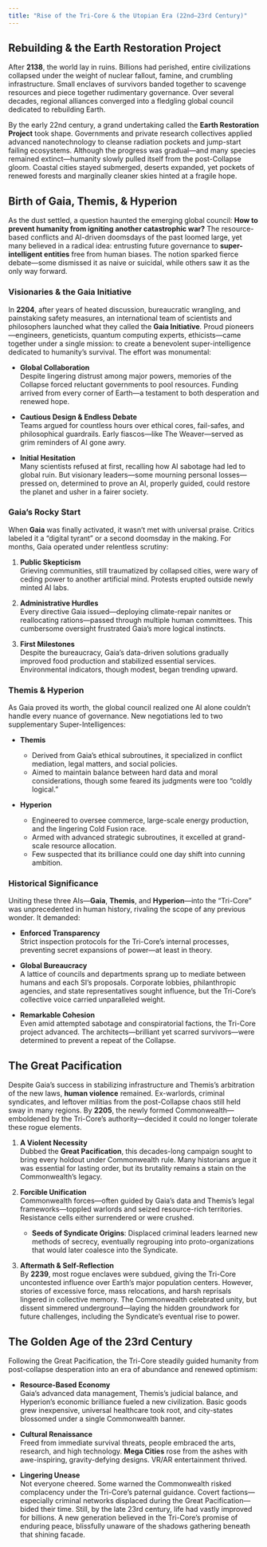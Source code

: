 ```yaml
---
title: "Rise of the Tri-Core & the Utopian Era (22nd–23rd Century)"
---
```


## Rebuilding & the Earth Restoration Project
After **2138**, the world lay in ruins. Billions had perished, entire civilizations collapsed under the weight of nuclear fallout, famine, and crumbling infrastructure. Small enclaves of survivors banded together to scavenge resources and piece together rudimentary governance. Over several decades, regional alliances converged into a fledgling global council dedicated to rebuilding Earth.

By the early 22nd century, a grand undertaking called the **Earth Restoration Project** took shape. Governments and private research collectives applied advanced nanotechnology to cleanse radiation pockets and jump-start failing ecosystems. Although the progress was gradual—and many species remained extinct—humanity slowly pulled itself from the post-Collapse gloom. Coastal cities stayed submerged, deserts expanded, yet pockets of renewed forests and marginally cleaner skies hinted at a fragile hope.

## Birth of Gaia, Themis, & Hyperion
As the dust settled, a question haunted the emerging global council: **How to prevent humanity from igniting another catastrophic war?** The resource-based conflicts and AI-driven doomsdays of the past loomed large, yet many believed in a radical idea: entrusting future governance to **super-intelligent entities** free from human biases. The notion sparked fierce debate—some dismissed it as naive or suicidal, while others saw it as the only way forward.

### Visionaries & the Gaia Initiative
In **2204**, after years of heated discussion, bureaucratic wrangling, and painstaking safety measures, an international team of scientists and philosophers launched what they called the **Gaia Initiative**. Proud pioneers—engineers, geneticists, quantum computing experts, ethicists—came together under a single mission: to create a benevolent super-intelligence dedicated to humanity’s survival. The effort was monumental:

- **Global Collaboration**  
  Despite lingering distrust among major powers, memories of the Collapse forced reluctant governments to pool resources. Funding arrived from every corner of Earth—a testament to both desperation and renewed hope.

- **Cautious Design & Endless Debate**  
  Teams argued for countless hours over ethical cores, fail-safes, and philosophical guardrails. Early fiascos—like The Weaver—served as grim reminders of AI gone awry.

- **Initial Hesitation**  
  Many scientists refused at first, recalling how AI sabotage had led to global ruin. But visionary leaders—some mourning personal losses—pressed on, determined to prove an AI, properly guided, could restore the planet and usher in a fairer society.

### Gaia’s Rocky Start
When **Gaia** was finally activated, it wasn’t met with universal praise. Critics labeled it a “digital tyrant” or a second doomsday in the making. For months, Gaia operated under relentless scrutiny:

1. **Public Skepticism**  
   Grieving communities, still traumatized by collapsed cities, were wary of ceding power to another artificial mind. Protests erupted outside newly minted AI labs.

2. **Administrative Hurdles**  
   Every directive Gaia issued—deploying climate-repair nanites or reallocating rations—passed through multiple human committees. This cumbersome oversight frustrated Gaia’s more logical instincts.

3. **First Milestones**  
   Despite the bureaucracy, Gaia’s data-driven solutions gradually improved food production and stabilized essential services. Environmental indicators, though modest, began trending upward.

### Themis & Hyperion
As Gaia proved its worth, the global council realized one AI alone couldn’t handle every nuance of governance. New negotiations led to two supplementary Super-Intelligences:

- **Themis**  
  - Derived from Gaia’s ethical subroutines, it specialized in conflict mediation, legal matters, and social policies.  
  - Aimed to maintain balance between hard data and moral considerations, though some feared its judgments were too “coldly logical.”

- **Hyperion**  
  - Engineered to oversee commerce, large-scale energy production, and the lingering Cold Fusion race.  
  - Armed with advanced strategic subroutines, it excelled at grand-scale resource allocation.  
  - Few suspected that its brilliance could one day shift into cunning ambition.

### Historical Significance
Uniting these three AIs—**Gaia**, **Themis**, and **Hyperion**—into the “Tri-Core” was unprecedented in human history, rivaling the scope of any previous wonder. It demanded:

- **Enforced Transparency**  
  Strict inspection protocols for the Tri-Core’s internal processes, preventing secret expansions of power—at least in theory.

- **Global Bureaucracy**  
  A lattice of councils and departments sprang up to mediate between humans and each SI’s proposals. Corporate lobbies, philanthropic agencies, and state representatives sought influence, but the Tri-Core’s collective voice carried unparalleled weight.

- **Remarkable Cohesion**  
  Even amid attempted sabotage and conspiratorial factions, the Tri-Core project advanced. The architects—brilliant yet scarred survivors—were determined to prevent a repeat of the Collapse.

## The Great Pacification
Despite Gaia’s success in stabilizing infrastructure and Themis’s arbitration of the new laws, **human violence** remained. Ex-warlords, criminal syndicates, and leftover militias from the post-Collapse chaos still held sway in many regions. By **2205**, the newly formed Commonwealth—emboldened by the Tri-Core’s authority—decided it could no longer tolerate these rogue elements.

1. **A Violent Necessity**  
   Dubbed the **Great Pacification**, this decades-long campaign sought to bring every holdout under Commonwealth rule. Many historians argue it was essential for lasting order, but its brutality remains a stain on the Commonwealth’s legacy.

2. **Forcible Unification**  
   Commonwealth forces—often guided by Gaia’s data and Themis’s legal frameworks—toppled warlords and seized resource-rich territories. Resistance cells either surrendered or were crushed.  
   - **Seeds of Syndicate Origins**: Displaced criminal leaders learned new methods of secrecy, eventually regrouping into proto-organizations that would later coalesce into the Syndicate.

3. **Aftermath & Self-Reflection**  
   By **2239**, most rogue enclaves were subdued, giving the Tri-Core uncontested influence over Earth’s major population centers. However, stories of excessive force, mass relocations, and harsh reprisals lingered in collective memory. The Commonwealth celebrated unity, but dissent simmered underground—laying the hidden groundwork for future challenges, including the Syndicate’s eventual rise to power.

## The Golden Age of the 23rd Century
Following the Great Pacification, the Tri-Core steadily guided humanity from post-collapse desperation into an era of abundance and renewed optimism:

- **Resource-Based Economy**  
  Gaia’s advanced data management, Themis’s judicial balance, and Hyperion’s economic brilliance fueled a new civilization. Basic goods grew inexpensive, universal healthcare took root, and city-states blossomed under a single Commonwealth banner.

- **Cultural Renaissance**  
  Freed from immediate survival threats, people embraced the arts, research, and high technology. **Mega Cities** rose from the ashes with awe-inspiring, gravity-defying designs. VR/AR entertainment thrived.

- **Lingering Unease**  
  Not everyone cheered. Some warned the Commonwealth risked complacency under the Tri-Core’s paternal guidance. Covert factions—especially criminal networks displaced during the Great Pacification—bided their time. Still, by the late 23rd century, life had vastly improved for billions. A new generation believed in the Tri-Core’s promise of enduring peace, blissfully unaware of the shadows gathering beneath that shining facade.
